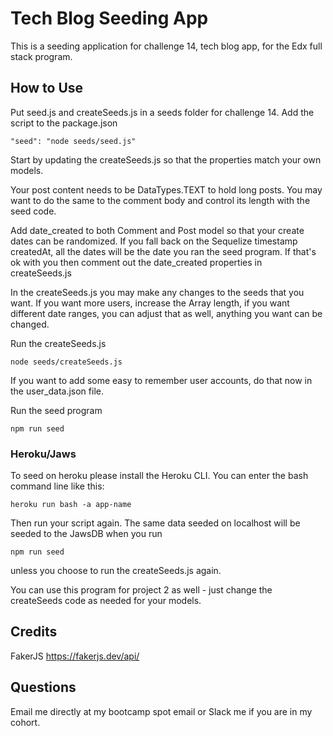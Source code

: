 # Tech Blog Seeding App

This is a seeding application for challenge 14, tech blog app, for the Edx full stack program. 

## How to Use

Put seed.js and createSeeds.js in a seeds folder for challenge 14. 
Add the script to the package.json
`````
"seed": "node seeds/seed.js"
`````
Start by updating the createSeeds.js so that the properties match your own models. 

Your post content needs to be DataTypes.TEXT to hold long posts. You may want to do the same to the comment body and control its length with the seed code.

Add date_created to both Comment and Post model so that your create dates can be randomized. If you fall back on the Sequelize timestamp createdAt, all the dates will be the date you ran the seed program. If that's ok with you then comment out the date_created properties in createSeeds.js

In the createSeeds.js you may make any changes to the seeds that you want. If you want more users, increase the Array length, if you want different date ranges, you can adjust that as well, anything you want can be changed.

Run the createSeeds.js
````
node seeds/createSeeds.js
````

If you want to add some easy to remember user accounts, do that now in the user_data.json file.

Run the seed program
````
npm run seed
````

### Heroku/Jaws

To seed on heroku please install the Heroku CLI. You can enter the bash command line like this:
````
heroku run bash -a app-name
````
Then run your script again. The same data seeded on localhost will be seeded to the JawsDB when you run
````
npm run seed
````
unless you choose to run the createSeeds.js again.

You can use this program for project 2 as well - just change the createSeeds code as needed for your models. 

## Credits

FakerJS https://fakerjs.dev/api/


## Questions

Email me directly at my bootcamp spot email or Slack me if you are in my cohort. 